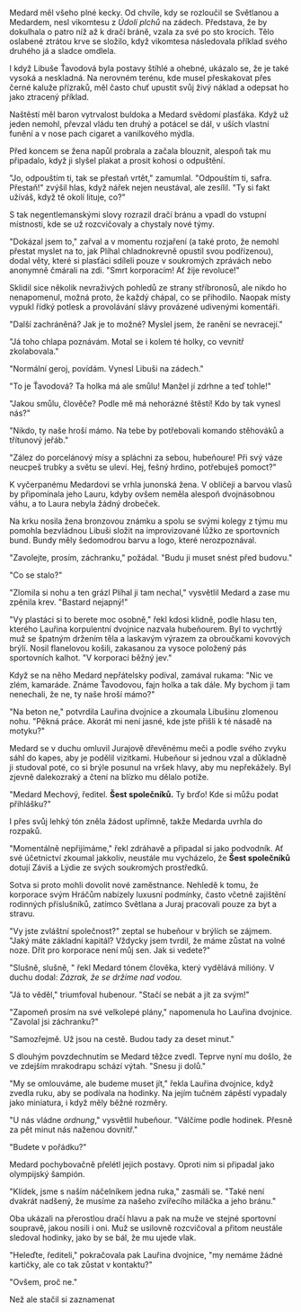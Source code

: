 # 


Medard měl všeho plné kecky. Od chvíle, kdy se rozloučil se Světlanou a Medardem, nesl vikomtesu z *Údolí plchů* na zádech. Představa, že by dokulhala o patro níž až k dračí bráně, vzala za své po sto krocích. Tělo oslabené ztrátou krve se složilo, když vikomtesa následovala příklad svého druhého já a sladce omdlela.

I když Libuše Ťavodová byla postavy štíhlé a ohebné, ukázalo se, že je také vysoká a neskladná. Na nerovném terénu, kde musel přeskakovat přes černé kaluže přízraků, měl často chuť upustit svůj živý náklad a odepsat ho jako ztracený příklad.

Naštěstí měl baron vytrvalost buldoka a Medard svědomí plasťáka. Když už jeden nemohl, převzal vládu ten druhý a potácel se dál, v uších vlastní funění a v nose pach cigaret a vanilkového mýdla.

Před koncem se žena napůl probrala a začala blouznit, alespoň tak mu připadalo, když ji slyšel plakat a prosit kohosi o odpuštění.

"Jo, odpouštím ti, tak se přestaň vrtět," zamumlal. "Odpouštím ti, safra. Přestaň!" zvýšil hlas, když nářek nejen neustával, ale zesílil. "Ty si fakt užíváš, když tě okolí lituje, co?"

S tak negentlemanskými slovy rozrazil dračí bránu a vpadl do vstupní místnosti, kde se už rozcvičovaly a chystaly nové týmy.

"Dokázal jsem to," zařval a v momentu rozjaření (a také proto, že nemohl přestat myslet na to, jak Plíhal chladnokrevně opustil svou podřízenou), dodal věty, které si plasťáci sdíleli pouze v soukromých zprávách nebo anonymně čmárali na zdi. "Smrt korporacím! Ať žije revoluce!"   

Sklidil sice několik nevraživých pohledů ze strany stříbronosů, ale nikdo ho nenapomenul, možná proto, že každý chápal, co se přihodilo. Naopak místy vypukl řídký potlesk a provolávání slávy provázené udivenými komentáři.


"Další zachráněná? Jak je to možné? Myslel jsem, že ranění se nevracejí."

"Já toho chlapa poznávám. Motal se i kolem té holky, co vevnitř zkolabovala."

"Normální geroj, povídám. Vynesl Libuši na zádech."

"To je Ťavodová? Ta holka má ale smůlu! Manžel jí zdrhne a teď tohle!"

"Jakou smůlu, člověče? Podle mě má nehorázné štěstí! Kdo by tak vynesl nás?"

"Nikdo, ty naše hroší mámo. Na tebe by potřebovali komando stěhováků a třítunový jeřáb."

"Zález do porcelánový mísy a spláchni za sebou, hubeňoure! Při svý váze neucpeš trubky a světu se uleví. Hej, fešný hrdino, potřebuješ pomoct?"

K vyčerpanému Medardovi se vrhla junonská žena. V obličeji a barvou vlasů by připomínala jeho Lauru, kdyby ovšem neměla alespoň dvojnásobnou váhu, a to Laura nebyla žádný drobeček.

Na krku nosila žena bronzovou známku a spolu se svými kolegy z týmu mu pomohla bezvládnou Libuši složit na improvizované lůžko ze sportovních bund. Bundy měly šedomodrou barvu a logo, které nerozpoznával.

"Zavolejte, prosím, záchranku," požádal. "Budu ji muset snést před budovu."

"Co se stalo?"

"Zlomila si nohu a ten grázl Plíhal ji tam nechal," vysvětlil Medard a zase mu zpěnila krev. "Bastard nejapný!"

"Vy plastáci si to berete moc osobně," řekl kdosi klidně, podle hlasu ten, kterého Lauřina korpulentní dvojnice nazvala hubeňourem. Byl to vychrtlý muž se špatným držením těla a laskavým výrazem za obroučkami kovových brýlí. Nosil flanelovou košili, zakasanou za vysoce položený pás sportovních kalhot. "V korporaci běžný jev."

Když se na něho Medard nepřátelsky podíval, zamával rukama: "Nic ve zlém, kamaráde. Známe Ťavodovou,  fajn holka a tak dále. My bychom ji tam nenechali, že ne, ty naše hroší mámo?"

"Na beton ne," potvrdila Lauřina dvojnice a zkoumala Libušinu zlomenou nohu. "Pěkná práce. Akorát mi není jasné, kde jste přišli k té násadě na motyku?"

Medard se v duchu omluvil Jurajově dřevěnému meči a podle svého zvyku sáhl do kapes, aby je podělil vizitkami. Hubeňour si jednou vzal a důkladně ji studoval poté, co si brýle posunul na vršek hlavy, aby mu nepřekážely. Byl zjevně dalekozraký a čtení na blízko mu dělalo potíže.

"Medard Mechový, ředitel. **Šest společníků.** Ty brďo!  Kde si můžu podat přihlášku?"

I přes svůj lehký tón zněla žádost upřímně, takže Medarda uvrhla do rozpaků.

"Momentálně nepřijímáme," řekl zdráhavě a připadal si jako podvodník. Ať své účetnictví zkoumal jakkoliv, neustále mu vycházelo, že **Šest společníků** dotují Záviš a Lýdie ze svých soukromých prostředků. 

Sotva si proto mohli dovolit nové zaměstnance. Nehledě k tomu, že korporace svým Hráčům nabízely luxusní podmínky, často včetně zajištění rodinných příslušníků, zatímco Světlana a Juraj pracovali pouze za byt a stravu.

"Vy jste zvláštní společnost?" zeptal se hubeňour v brýlích se zájmem. "Jaký máte základní kapitál? Vždycky jsem tvrdil, že máme zůstat na volné noze. Dřít pro korporace není můj sen. Jak si vedete?"

"Slušně, slušně, " řekl Medard tónem člověka, který vydělává milióny. V duchu dodal: *Zázrak, že se držíme nad vodou.*

"Já to věděl," triumfoval hubenour. "Stačí se nebát a jít za svým!"

"Zapomeň prosím na své velkolepé plány," napomenula ho Lauřina dvojnice. "Zavolal jsi záchranku?"

"Samozřejmě. Už jsou na cestě. Budou tady za deset minut."

S dlouhým povzdechnutím se Medard těžce zvedl. Teprve nyní mu došlo, že ve zdejším mrakodrapu schází výtah. "Snesu ji dolů."

"My se omlouváme, ale budeme muset jít," řekla Lauřina dvojnice, když zvedla ruku, aby se podívala na hodinky. Na jejím tučném zápěstí vypadaly jako miniatura, i když měly běžné rozměry.

"U nás vládne *ordnung*," vysvětlil hubeňour. "Válčíme podle hodinek. Přesně za pět minut nás naženou dovnitř."

"Budete v pořádku?"

Medard pochybovačně přelétl jejich postavy. Oproti nim si připadal jako olympijský šampión.

"Klídek, jsme s naším náčelníkem jedna ruka," zasmáli se. "Také není dvakrát nadšený, že musíme za našeho zvířecího miláčka a jeho bránu."

Oba ukázali na přerostlou dračí hlavu a pak na muže ve stejné sportovní soupravě, jakou nosili i oni. Muž se usilovně rozcvičoval a přitom neustále sledoval hodinky, jako by se bál, že mu ujede vlak. 

"Heleďte, řediteli," pokračovala pak Lauřina dvojnice,  "my nemáme žádné kartičky, ale co tak zůstat v kontaktu?"

"Ovšem, proč ne."

Než ale stačil si zaznamenat


